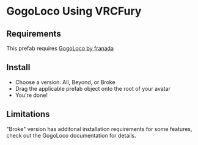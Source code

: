 GogoLoco Using VRCFury
==

## Requirements
This prefab requires [GogoLoco by franada](https://franadavrc.gumroad.com/l/gogoloco)

## Install
* Choose a version: All, Beyond, or Broke
* Drag the applicable prefab object onto the root of your avatar
* You're done!

## Limitations
"Broke" version has additonal installation requirements for some features, check out the GogoLoco documentation for details.
